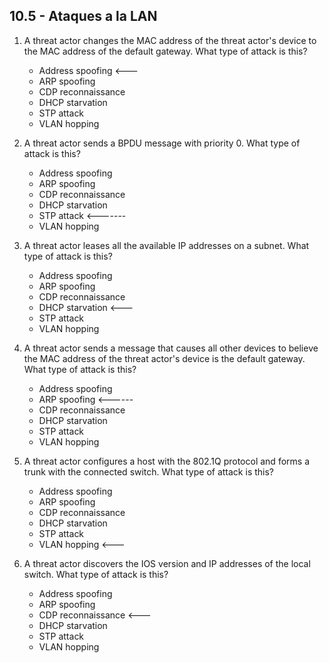 ## 10.5 - Ataques a la LAN

1. A threat actor changes the MAC address of the threat actor's device to the MAC address of the default gateway. What type of attack is this?
   * Address spoofing <---
   * ARP spoofing
   * CDP reconnaissance
   * DHCP starvation
   * STP attack
   * VLAN hopping

2. A threat actor sends a BPDU message with priority 0. What type of attack is this?
   * Address spoofing
   * ARP spoofing
   * CDP reconnaissance
   * DHCP starvation
   * STP attack <-------
   * VLAN hopping
   
3. A threat actor leases all the available IP addresses on a subnet. What type of attack is this?
   * Address spoofing
   * ARP spoofing
   * CDP reconnaissance
   * DHCP starvation <---
   * STP attack
   * VLAN hopping

4. A threat actor sends a message that causes all other devices to believe the MAC address of the threat actor's device is the default gateway. What type of attack is this?
   * Address spoofing
   * ARP spoofing <------
   * CDP reconnaissance
   * DHCP starvation
   * STP attack
   * VLAN hopping

5. A threat actor configures a host with the 802.1Q protocol and forms a trunk with the connected switch. What type of attack is this?
   * Address spoofing
   * ARP spoofing
   * CDP reconnaissance
   * DHCP starvation
   * STP attack
   * VLAN hopping <---
   
6. A threat actor discovers the IOS version and IP addresses of the local switch. What type of attack is this?
   * Address spoofing
   * ARP spoofing
   * CDP reconnaissance <---
   * DHCP starvation
   * STP attack
   * VLAN hopping